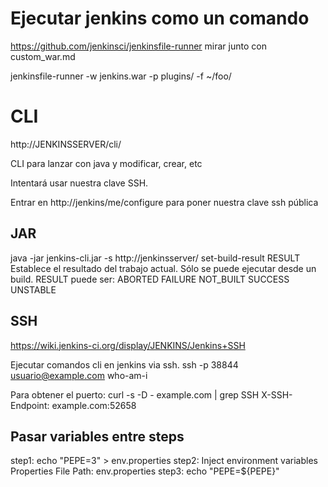 # Ejecutar jenkins como un comando
https://github.com/jenkinsci/jenkinsfile-runner
mirar junto con custom_war.md

jenkinsfile-runner -w jenkins.war -p plugins/ -f ~/foo/


# CLI
http://JENKINSSERVER/cli/

CLI para lanzar con java y modificar, crear, etc

Intentará usar nuestra clave SSH.

Entrar en http://jenkins/me/configure para poner nuestra clave ssh pública

## JAR
java -jar jenkins-cli.jar -s http://jenkinsserver/ set-build-result RESULT
Establece el resultado del trabajo actual. Sólo se puede ejecutar desde un build.
  RESULT puede ser: ABORTED FAILURE NOT_BUILT SUCCESS UNSTABLE

## SSH
https://wiki.jenkins-ci.org/display/JENKINS/Jenkins+SSH

Ejecutar comandos cli en jenkins via ssh.
ssh -p 38844 usuario@example.com who-am-i

Para obtener el puerto:
curl -s -D - example.com | grep SSH
X-SSH-Endpoint: example.com:52658


## Pasar variables entre steps
step1: echo "PEPE=3" > env.properties
step2: Inject environment variables
       Properties File Path: env.properties
step3: echo "PEPE=${PEPE}"
